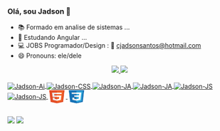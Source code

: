 ### Olá, sou Jadson 👋


- 📚 Formado em analise de sistemas ...
- 🌱 Estudando Angular ...
- 💻 JOBS Programador/Design : 💬 cjadsonsantos@hotmail.com
- 😄 Pronouns: ele/dele

<div align="center">
  <a href="https://github.com/cJadsonSantos">
  <img height="180em" src="https://github-readme-stats.vercel.app/api?username=cJadsonSantos&show_icons=true&theme=tokyonight&include_all_commits=true&count_private=true"/>
  <img height="180em" src="https://github-readme-stats.vercel.app/api/top-langs/?username=cJadsonSantos&layout=compact&langs_count=7&theme=tokyonight"/>
</div>
<div style="display: inline_block"><br>
  <img align="center" alt="Jadson-Ai" height="30" width="40" src="https://cdn.jsdelivr.net/gh/devicons/devicon/icons/illustrator/illustrator-plain.svg">
  <img align="center" alt="Jadson-CSS" height="30" width="40" src="https://cdn.jsdelivr.net/gh/devicons/devicon/icons/photoshop/photoshop-plain.svg">
  <img align="center" alt="Jadson-JA" height="30" width="40" src="https://cdn.jsdelivr.net/gh/devicons/devicon/icons/java/java-original.svg">
   <img align="center" alt="Jadson-JA" height="30" width="40" src="https://cdn.jsdelivr.net/gh/devicons/devicon/icons/php/php-original.svg">
  <img align="center" alt="Jadson-JS" height="30" width="40" src="https://cdn.jsdelivr.net/gh/devicons/devicon/icons/javascript/javascript-original.svg">
  <img align="center" alt="Jadson-JS" height="30" width="40" src="https://cdn.jsdelivr.net/gh/devicons/devicon/icons/bootstrap/bootstrap-original.svg">
  <img align="center" alt="Jadson-HTML" height="30" width="40" src="https://raw.githubusercontent.com/devicons/devicon/master/icons/html5/html5-original.svg">
  <img align="center" alt="Jadson-CSS" height="30" width="40" src="https://raw.githubusercontent.com/devicons/devicon/master/icons/css3/css3-original.svg">
  <!--<img align="right" alt="Rafa-pic" height="150" style="border-radius:50px;" src="https://media.discordapp.net/attachments/639956127056134178/890373478988013628/Publicacoes_Instagram_1_1.png?width=676&height=676">-->
</div>
  
  ##
  
  <div>
    <a href="https://instagram.com/jadsoncsantos" target="_blank"><img src="https://img.shields.io/badge/-Instagram-%23E4405F?style=for-the-badge&logo=instagram&logoColor=white" target="_blank"></a> 
      <a href="https://www.linkedin.com/in/cjadsonsantos" target="_blank"><img src="https://img.shields.io/badge/-LinkedIn-%230077B5?style=for-the-badge&logo=linkedin&logoColor=white" target="_blank"></a> 
  </div>
